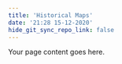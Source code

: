 ```yaml
---
title: 'Historical Maps'
date: '21:28 15-12-2020'
hide_git_sync_repo_link: false
---
```


Your page content goes here.
